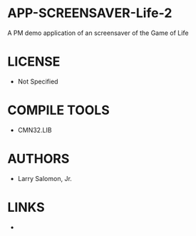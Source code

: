 # APP-SCREENSAVER-Life-2
A PM demo application of an screensaver of the Game of Life

LICENSE
===============
* Not Specified

COMPILE TOOLS
===============
* CMN32.LIB
 
AUTHORS
===============
* Larry Salomon, Jr.

LINKS
===============
* 
